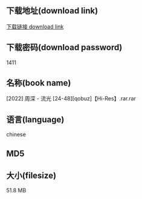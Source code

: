 ## 下载地址(download link)
[下载链接 download link](https://voluble-croquembouche-d321dc.netlify.app/?s=%5B2022%5D+%E5%91%A8%E6%B7%B1+-+%E6%B5%81%E5%85%89+%5B24-48%5D%5Bqobuz%5D%E3%80%90Hi-Res%E3%80%91.rar)

## 下载密码(download password)
1411

## 名称(book name)
[2022] 周深 - 流光 [24-48][qobuz]【Hi-Res】.rar.rar

## 语言(language)
chinese

## MD5


## 大小(filesize)
51.8 MB
